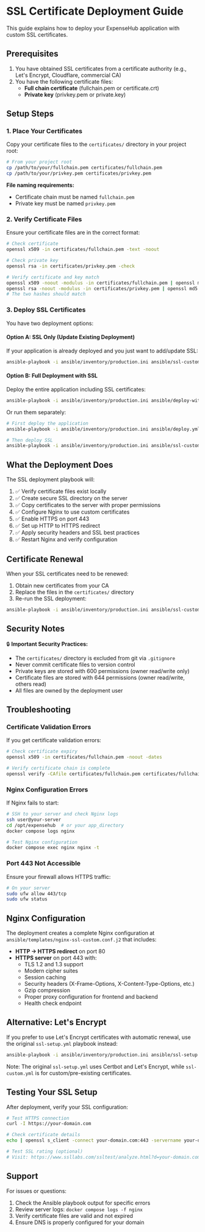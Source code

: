 # SSL Certificate Deployment Guide

This guide explains how to deploy your ExpenseHub application with custom SSL certificates.

## Prerequisites

1. You have obtained SSL certificates from a certificate authority (e.g., Let's Encrypt, Cloudflare, commercial CA)
2. You have the following certificate files:
   - **Full chain certificate** (fullchain.pem or certificate.crt)
   - **Private key** (privkey.pem or private.key)

## Setup Steps

### 1. Place Your Certificates

Copy your certificate files to the `certificates/` directory in your project root:

```bash
# From your project root
cp /path/to/your/fullchain.pem certificates/fullchain.pem
cp /path/to/your/privkey.pem certificates/privkey.pem
```

**File naming requirements:**
- Certificate chain must be named `fullchain.pem`
- Private key must be named `privkey.pem`

### 2. Verify Certificate Files

Ensure your certificate files are in the correct format:

```bash
# Check certificate
openssl x509 -in certificates/fullchain.pem -text -noout

# Check private key
openssl rsa -in certificates/privkey.pem -check

# Verify certificate and key match
openssl x509 -noout -modulus -in certificates/fullchain.pem | openssl md5
openssl rsa -noout -modulus -in certificates/privkey.pem | openssl md5
# The two hashes should match
```

### 3. Deploy SSL Certificates

You have two deployment options:

#### Option A: SSL Only (Update Existing Deployment)

If your application is already deployed and you just want to add/update SSL:

```bash
ansible-playbook -i ansible/inventory/production.ini ansible/ssl-custom.yml
```

#### Option B: Full Deployment with SSL

Deploy the entire application including SSL certificates:

```bash
ansible-playbook -i ansible/inventory/production.ini ansible/deploy-with-ssl.yml
```

Or run them separately:

```bash
# First deploy the application
ansible-playbook -i ansible/inventory/production.ini ansible/deploy.yml

# Then deploy SSL
ansible-playbook -i ansible/inventory/production.ini ansible/ssl-custom.yml
```

## What the Deployment Does

The SSL deployment playbook will:

1. ✅ Verify certificate files exist locally
2. ✅ Create secure SSL directory on the server
3. ✅ Copy certificates to the server with proper permissions
4. ✅ Configure Nginx to use custom certificates
5. ✅ Enable HTTPS on port 443
6. ✅ Set up HTTP to HTTPS redirect
7. ✅ Apply security headers and SSL best practices
8. ✅ Restart Nginx and verify configuration

## Certificate Renewal

When your SSL certificates need to be renewed:

1. Obtain new certificates from your CA
2. Replace the files in the `certificates/` directory
3. Re-run the SSL deployment:

```bash
ansible-playbook -i ansible/inventory/production.ini ansible/ssl-custom.yml
```

## Security Notes

🔒 **Important Security Practices:**

- The `certificates/` directory is excluded from git via `.gitignore`
- Never commit certificate files to version control
- Private keys are stored with 600 permissions (owner read/write only)
- Certificate files are stored with 644 permissions (owner read/write, others read)
- All files are owned by the deployment user

## Troubleshooting

### Certificate Validation Errors

If you get certificate validation errors:

```bash
# Check certificate expiry
openssl x509 -in certificates/fullchain.pem -noout -dates

# Verify certificate chain is complete
openssl verify -CAfile certificates/fullchain.pem certificates/fullchain.pem
```

### Nginx Configuration Errors

If Nginx fails to start:

```bash
# SSH to your server and check Nginx logs
ssh user@your-server
cd /opt/expensehub  # or your app_directory
docker compose logs nginx

# Test Nginx configuration
docker compose exec nginx nginx -t
```

### Port 443 Not Accessible

Ensure your firewall allows HTTPS traffic:

```bash
# On your server
sudo ufw allow 443/tcp
sudo ufw status
```

## Nginx Configuration

The deployment creates a complete Nginx configuration at `ansible/templates/nginx-ssl-custom.conf.j2` that includes:

- **HTTP → HTTPS redirect** on port 80
- **HTTPS server** on port 443 with:
  - TLS 1.2 and 1.3 support
  - Modern cipher suites
  - Session caching
  - Security headers (X-Frame-Options, X-Content-Type-Options, etc.)
  - Gzip compression
  - Proper proxy configuration for frontend and backend
  - Health check endpoint

## Alternative: Let's Encrypt

If you prefer to use Let's Encrypt certificates with automatic renewal, use the original `ssl-setup.yml` playbook instead:

```bash
ansible-playbook -i ansible/inventory/production.ini ansible/ssl-setup.yml
```

Note: The original `ssl-setup.yml` uses Certbot and Let's Encrypt, while `ssl-custom.yml` is for custom/pre-existing certificates.

## Testing Your SSL Setup

After deployment, verify your SSL configuration:

```bash
# Test HTTPS connection
curl -I https://your-domain.com

# Check certificate details
echo | openssl s_client -connect your-domain.com:443 -servername your-domain.com 2>/dev/null | openssl x509 -noout -dates -subject

# Test SSL rating (optional)
# Visit: https://www.ssllabs.com/ssltest/analyze.html?d=your-domain.com
```

## Support

For issues or questions:
1. Check the Ansible playbook output for specific errors
2. Review server logs: `docker compose logs -f nginx`
3. Verify certificate files are valid and not expired
4. Ensure DNS is properly configured for your domain


